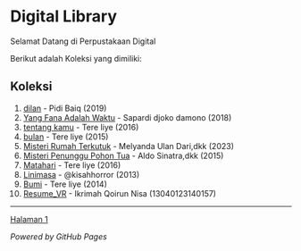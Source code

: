 # Digital Library

Selamat Datang di Perpustakaan Digital

Berikut adalah Koleksi yang dimiliki:
## Koleksi

1. [dilan](ebook/pidi-baiq-dilan-1.pdf) - Pidi Baiq (2019)
2. [Yang Fana Adalah Waktu](ebook/Yangfanaadalahwaktu.pdf) - Sapardi djoko damono (2018)
4. [tentang kamu](ebook/Tereliye-tentangkamu.pdf) - Tere liye (2016)
5. [bulan](ebook/Tereliye-bulan.pdf) - Tere liye (2015)
6. [Misteri Rumah Terkutuk](ebook/MisteriRumahTerkutuk.pdf) - Melyanda Ulan Dari,dkk (2023)
7. [Misteri Penunggu Pohon Tua](ebook/MisteriPenungguPohonTua.pdf) - Aldo Sinatra,dkk (2015)
8. [Matahari](ebook/MatahariTereliye.pdf) - Tere liye (2016)
9. [Linimasa](ebook/Linimasa.pdf) - @kisahhorror (2013)
10. [Bumi](ebook/Bumi-Tereliye.pdf) - Tere liye (2014)
11. [Resume_VR](ebook/Resume_VR.pdf) - Ikrimah Qoirun Nisa (13040123140157)

---
<a href="webti/halaman1.html">Halaman 1</a>

*Powered by GitHub Pages*

